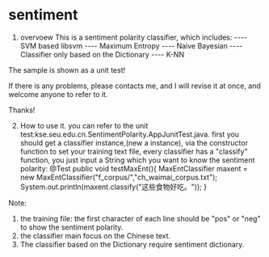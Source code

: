 # sentiment
1. overvoew
This is a sentiment polarity classifier, which includes:
  ---- SVM based libsvm
  ---- Maximum Entropy
  ---- Naive Bayesian
  ---- Classifier only based on the Dictionary
  ---- K-NN

The sample is shown as a unit test!

If there is any problems, please contacts me, and I will revise it at once, and welcome anyone to refer to it.

Thanks!

2. How to use it.
you can refer to the unit test:kse.seu.edu.cn.SentimentPolarity.AppJunitTest.java.
first you should get a classifier instance,(new a instance), via the constructor function to set your training text file, 
every classifier has a "classify" function, you just input a String which you want to know the sentiment polarity:
  @Test
	public void testMaxEnt(){
		MaxEntClassifier maxent = new MaxEntClassifier("f_corpus/","ch_waimai_corpus.txt");
		System.out.println(maxent.classify("这些食物好吃。"));
	}

Note: 
1. the training file: the first character of each line should be "pos" or "neg" to show the sentiment polarity.
2. the classifier main focus on the Chinese text.
3. The classifier based on the Dictionary require sentiment dictionary.
